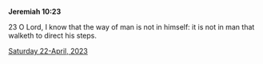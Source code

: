 **Jeremiah 10:23**

23 O Lord, I know that the way of man is not in himself: it is not in man that walketh to direct his steps.

[Saturday 22-April, 2023](https://t.me/s/daily_scripture)
